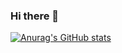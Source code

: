 ### Hi there 👋
[![Anurag's GitHub stats](https://github-readme-stats.vercel.app/api?username=Shahll&theme=dracula)](https://github.com/anuraghazra/github-readme-stats)
<!--
**Shahll/Shahll** is a ✨ _special_ ✨ repository because its `README.md` (this file) appears on your GitHub profile.

Here are some ideas to get you started:

- 🔭 I’m currently working on ...
- 🌱 I’m currently learning ...
- 👯 I’m looking to collaborate on ...
- 🤔 I’m looking for help with ...
- 💬 Ask me about ...
- 📫 How to reach me: ...
- 😄 Pronouns: ...
- ⚡ Fun fact: ...
-->
